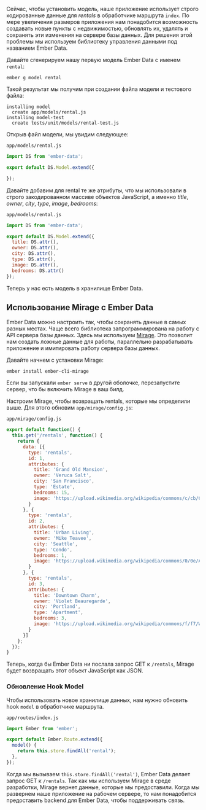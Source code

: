 Сейчас, чтобы установить модель, наше приложение использует строго кодированные данные для *rentals* в обработчике маршрута `index`. По мере увеличения размеров приложения нам понадобится возможность создавать новые пункты с недвижимостью, обновлять их, удалять и сохранять эти изменения на сервере базы данных. Для решения этой проблемы мы используем библиотеку управления данными под названием Ember Data.

Давайте сгенерируем нашу первую модель Ember Data с именем `rental`:

```shell
ember g model rental
```

Такой результат мы получим при создании файла модели и тестового файла:

```shell
installing model
  create app/models/rental.js
installing model-test
  create tests/unit/models/rental-test.js
```

Открыв файл модели, мы увидим следующее:

`app/models/rental.js`
```js
import DS from 'ember-data';

export default DS.Model.extend({

});
```

Давайте добавим для rental те же атрибуты, что мы использовали в строго закодированном массиве объектов JavaScript, а именно *title*, *owner*, *city*, *type*, *image*, *bedrooms*:

`app/models/rental.js`
```js
import DS from 'ember-data';

export default DS.Model.extend({
  title: DS.attr(),
  owner: DS.attr(),
  city: DS.attr(),
  type: DS.attr(),
  image: DS.attr(),
  bedrooms: DS.attr()
});
```

Теперь у нас есть модель в хранилище Ember Data.

## Использование Mirage с Ember Data

Ember Data можно настроить так, чтобы сохранять данные в самых разных местах. Чаще всего библиотека запрограммирована на работу с API сервера базы данных. Здесь мы используем [Mirage](http://www.ember-cli-mirage.com/). Это позволит нам создать ложные данные для работы, параллельно разрабатывать приложение и имитировать работу сервера базы данных.

Давайте начнем с установки Mirage:

```shell
ember install ember-cli-mirage
```

Если вы запускали `ember serve` в другой оболочке, перезапустите сервер, что бы включить Mirage в ваш билд.

Настроим Mirage, чтобы возвращать rentals, которые мы определили выше. Для этого обновим `app/mirage/config.js`:

`app/mirage/config.js`
```js
export default function() {
  this.get('/rentals', function() {
    return {
      data: [{
        type: 'rentals',
        id: 1,
        attributes: {
          title: 'Grand Old Mansion',
          owner: 'Veruca Salt',
          city: 'San Francisco',
          type: 'Estate',
          bedrooms: 15,
          image: 'https://upload.wikimedia.org/wikipedia/commons/c/cb/Crane_estate_(5).jpg'
        }
      }, {
        type: 'rentals',
        id: 2,
        attributes: {
          title: 'Urban Living',
          owner: 'Mike Teavee',
          city: 'Seattle',
          type: 'Condo',
          bedrooms: 1,
          image: 'https://upload.wikimedia.org/wikipedia/commons/0/0e/Alfonso_13_Highrise_Tegucigalpa.jpg'
        }
      }, {
        type: 'rentals',
        id: 3,
        attributes: {
          title: 'Downtown Charm',
          owner: 'Violet Beauregarde',
          city: 'Portland',
          type: 'Apartment',
          bedrooms: 3,
          image: 'https://upload.wikimedia.org/wikipedia/commons/f/f7/Wheeldon_Apartment_Building_-_Portland_Oregon.jpg'
        }
      }]
    };
  });
}
```

Теперь, когда бы Ember Data ни послала запрос GET к `/rentals`, Mirage будет возвращать этот объект JavaScript как JSON.

### Обновление Hook Model

Чтобы использовать новое хранилище данных, нам нужно обновить hook `model` в обработчике маршрута.

`app/routes/index.js`
```js
import Ember from 'ember';

export default Ember.Route.extend({
  model() {
    return this.store.findAll('rental');
  },
});
```

Когда мы вызываем `this.store.findAll('rental')`, Ember Data делает запрос GET к `/rentals`. Так как мы используем Mirage в среде разработки, Mirage вернет данные, которые мы предоставили. Когда мы развернем наше приложение на рабочем сервере, то нам понадобится предоставить backend для Ember Data, чтобы поддерживать связь.
